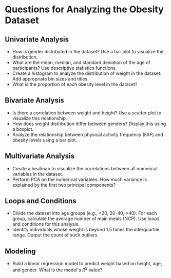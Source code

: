 # Questions for Analyzing the Obesity Dataset
## Univariate Analysis
- How is gender distributed in the dataset? Use a bar plot to visualize the distribution.
- What are the mean, median, and standard deviation of the age of participants? Use descriptive statistics functions.
- Create a histogram to analyze the distribution of weight in the dataset. Add appropriate bin sizes and titles.
- What is the proportion of each obesity level in the dataset?

## Bivariate Analysis
- Is there a correlation between weight and height? Use a scatter plot to visualize this relationship.
- How does weight distribution differ between genders? Display this using a boxplot.
- Analyze the relationship between physical activity frequency (FAF) and obesity levels using a bar plot.

## Multivariate Analysis
- Create a heatmap to visualize the correlations between all numerical variables in the dataset.
- Perform PCA on the numerical variables. How much variance is explained by the first two principal components?

## Loops and Conditions
- Divide the dataset into age groups (e.g., <20, 20-40, >40). For each group, calculate the average number of main meals (NCP). Use loops and conditions for this analysis.
- Identify individuals whose weight is beyond 1.5 times the interquartile range. Output the count of such outliers.

## Modeling
- Build a linear regression model to predict weight based on height, age, and gender. What is the model's $R^2$ value?
